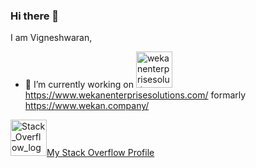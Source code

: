 ### Hi there 👋


I am Vigneshwaran,

- 🔭 I’m currently working on <a href="https://www.wekanenterprisesolutions.com/"><img height="58" alt="wekanenterprisesolutions logo" src="https://www.wekanenterprisesolutions.com/images/wekan-logo.svg"></a>
&nbsp; &nbsp; &nbsp; &nbsp; https://www.wekanenterprisesolutions.com/ formarly https://www.wekan.company/

<a href="https://stackoverflow.com/users/3882241/vigneshwaran-chandrasekaran
" target="_blank"><img height="58" alt="Stack_Overflow_logo" src="https://upload.wikimedia.org/wikipedia/commons/thumb/0/02/Stack_Overflow_logo.svg/800px-Stack_Overflow_logo.svg.png
">My Stack Overflow Profile</a>




